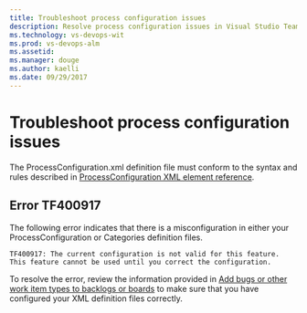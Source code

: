```yaml
---
title: Troubleshoot process configuration issues
description: Resolve process configuration issues in Visual Studio Team Services (VSTS) and Team Foundation Server (TFS)  
ms.technology: vs-devops-wit
ms.prod: vs-devops-alm
ms.assetid:  
ms.manager: douge
ms.author: kaelli
ms.date: 09/29/2017  
---
```



# Troubleshoot process configuration issues

The ProcessConfiguration.xml definition file must conform to the syntax and rules described in [ProcessConfiguration XML element reference](./reference/process-configuration-xml-element.md).   

## Error TF400917  

The following error indicates that there is a misconfiguration in either your ProcessConfiguration or Categories definition files. 

```TF400917: The current configuration is not valid for this feature. This feature cannot be used until you correct the configuration.```

To resolve the error, review the information provided in [Add bugs or other work item types to backlogs or boards](add-wits-to-backlogs-and-boards.md) to make sure that you have configured your XML definition files correctly.     

